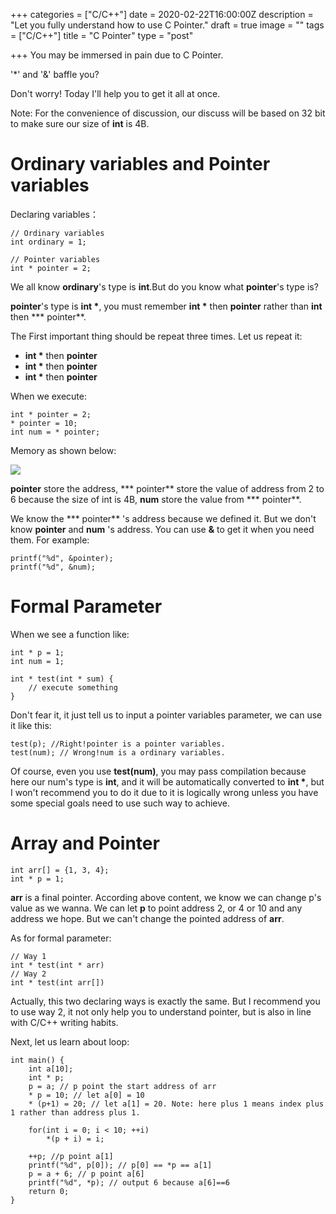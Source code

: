 +++
categories = ["C/C++"]
date = 2020-02-22T16:00:00Z
description = "Let you fully understand how to use C Pointer."
draft = true
image = ""
tags = ["C/C++"]
title = "C Pointer"
type = "post"

+++
You may be immersed in pain due to C Pointer.

'*' and '&' baffle you?

Don't worry! Today I'll help you to get it all at once.

Note: For the convenience of discussion, our discuss will be based on 32 bit to make sure our size of **int** is 4B.

# Ordinary variables and Pointer variables

Declaring variables：

    // Ordinary variables
    int ordinary = 1;
    
    // Pointer variables
    int * pointer = 2;

We all know **ordinary**'s type is **int**.But do you know what **pointer**'s type is?

**pointer**'s type is __int *__, you must remember __int *__ then  **pointer** rather than **int** then *** pointer**.

The First important thing should be repeat three times. Let us repeat it:

* __int *__ then  **pointer**
* __int *__ then  **pointer**
* __int *__ then  **pointer**

When we execute:

    int * pointer = 2;
    * pointer = 10;
    int num = * pointer;

Memory as shown below:

![](/images/post/0E040117-5DAC-4E76-90B5-FBA37EE7226D.png)

**pointer** store the address,  *** pointer** store the value of address from 2 to 6 because the size of int is 4B,  **num** store the value from *** pointer**.

We know the *** pointer** 's address because we defined it. But we don't know **pointer** and **num** 's address. You can use **&** to get it when you need them. For example:

    printf("%d", &pointer);
    printf("%d", &num);

# Formal Parameter

When we see a function like:

    int * p = 1;
    int num = 1;
    
    int * test(int * sum) {
    	// execute something
    }

Don't fear it, it just tell us to input a pointer variables parameter, we can use it like this:

    test(p); //Right!pointer is a pointer variables.
    test(num); // Wrong!num is a ordinary variables.

Of course, even you use **test(num)**, you may pass compilation because here our num's type is **int**, and it will be automatically converted to __int *__, but I won't recommend you to do it due to it is logically wrong unless you have some special goals need to use such way to achieve.

# Array and Pointer

    int arr[] = {1, 3, 4};
    int * p = 1;

**arr** is a final pointer. According above content, we know we can change p's value as we wanna. We can let **p** to point address 2, or 4 or 10 and any address we hope. But we can't change the pointed address of **arr**.

As for formal parameter:

    // Way 1
    int * test(int * arr)
    // Way 2
    int * test(int arr[])

Actually, this two declaring ways is exactly the same. But I recommend you to use way 2, it not only help you to understand pointer, but is also in line with C/C++ writing habits.

Next, let us learn about loop:

    int main() {
    	int a[10];
        int * p;
        p = a; // p point the start address of arr
        * p = 10; // let a[0] = 10
        * (p+1) = 20; // let a[1] = 20. Note: here plus 1 means index plus 1 rather than address plus 1.
        
        for(int i = 0; i < 10; ++i)
        	*(p + i) = i;
        
        ++p; //p point a[1]
        printf("%d", p[0]); // p[0] == *p == a[1]
        p = a + 6; // p point a[6]
        printf("%d", *p); // output 6 because a[6]==6
        return 0;
    }